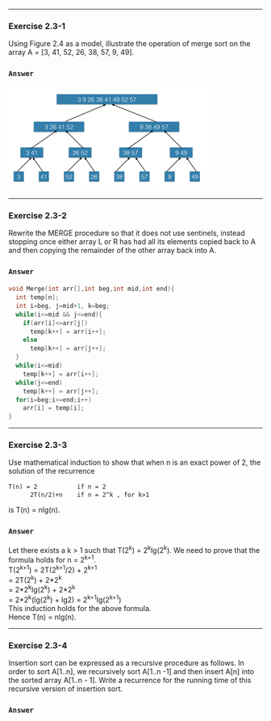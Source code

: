 ***
### Exercise 2.3-1
Using Figure 2.4 as a model, illustrate the operation of merge sort on the array A = [3, 41, 52, 26, 38, 57, 9, 49].
### `Answer`
![pic](./pics/2.png)

***
### Exercise 2.3-2
Rewrite the MERGE procedure so that it does not use sentinels, instead stopping once either array L or R has had all its elements copied 
back to A and then copying the remainder of the other array back into A.
### `Answer`
```C++
void Merge(int arr[],int beg,int mid,int end){
  int temp[n];
  int i=beg, j=mid+1, k=beg;
  while(i<=mid && j<=end){
    if(arr[i]<=arr[j])
      temp[k++] = arr[i++];
    else
      temp[k++] = arr[j++];
  }
  while(i<=mid)
    temp[k++] = arr[i++];
  while(j<=end)
    temp[k++] = arr[j++];
  for(i=beg;i<=end;i++)
    arr[i] = temp[i];
}
```

***
### Exercise 2.3-3
Use mathematical induction to show that when n is an exact power of 2, the solution of the recurrence  
```
T(n) = 2           if n = 2  
      2T(n/2)+n    if n = 2^k , for k>1  
```
is T(n) = nlg(n).
### `Answer`
Let there exists a k > 1 such that T(2<sup>k</sup>) = 2<sup>k</sup>lg(2<sup>k</sup>). We need to prove that the formula holds for n = 2<sup>k+1</sup>.  
T(2<sup>k+1</sup>) = 2T(2<sup>k+1</sup>/2) + 2<sup>k+1</sup>  
                   = 2T(2<sup>k</sup>) + 2\*2<sup>k</sup>  
                   = 2\*2<sup>k</sup>lg(2<sup>k</sup>) + 2\*2<sup>k</sup>  
                   = 2\*2<sup>k</sup>(lg(2<sup>k</sup>) + lg2)
                   = 2<sup>k+1</sup>lg(2<sup>k+1</sup>)  
This induction holds for the above formula.  
Hence T(n) = nlg(n).

***
### Exercise 2.3-4
Insertion sort can be expressed as a recursive procedure as follows. In order to sort A[1..n], we recursively sort A[1..n -1] and then insert A[n] into the sorted array A[1..n - 1]. Write a recurrence for the running time of this recursive version of insertion sort.
### `Answer`
